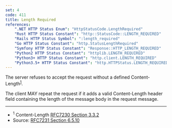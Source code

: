 ```yaml
---
set: 4
code: 411
title: Length Required
references:
    ".NET HTTP Status Enum": "HttpStatusCode.LengthRequired"
    "Rust HTTP Status Constant": "http::StatusCode::LENGTH_REQUIRED"
    "Rails HTTP Status Symbol": ":length_required"
    "Go HTTP Status Constant": "http.StatusLengthRequired"
    "Symfony HTTP Status Constant": "Response::HTTP_LENGTH_REQUIRED"
    "Python2 HTTP Status Constant": "httplib.LENGTH_REQUIRED"
    "Python3+ HTTP Status Constant": "http.client.LENGTH_REQUIRED"
    "Python3.5+ HTTP Status Constant": "http.HTTPStatus.LENGTH_REQUIRED"
---
```


The server refuses to accept the request without a defined Content-Length<sup>[1](#ref-1)</sup>.

The client MAY repeat the request if it adds a valid Content-Length header field containing the length of the message body in the request message.

---

* <span id="ref-1"><sup>1</sup> Content-Length [RFC7230 Section 3.3.2][2]</span>
* Source: [RFC7231 Section 6.5.10][1]

[1]: <http://tools.ietf.org/html/rfc7231#section-6.5.10>
[2]: <http://tools.ietf.org/html/rfc7230#section-3.3.2>
